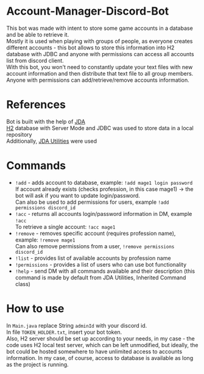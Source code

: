 # Account-Manager-Discord-Bot
This bot was made with intent to store some game accounts in a database and be able to retrieve it.  
Mostly it is used when playing with groups of people, as everyone creates different accounts - this
bot allows to store this information into H2 database with JDBC and anyone with permissions can access all accounts list from discord client.  
With this bot, you won't need to constantly update your text files with new account information and then
distribute that text file to all group members. Anyone with permissions can add/retrieve/remove accounts information.
# References
Bot is built with the help of [JDA](https://github.com/DV8FromTheWorld/JDA)  
[H2](http://www.h2database.com/html/cheatSheet.html) database with Server Mode and JDBC was used to store data in a local repository  
Additionally, [JDA Utilities](https://github.com/JDA-Applications/JDA-Utilities) were used
# Commands
- ```!add``` - adds account to database, example: ```!add mage1 login password```  
If account already exists (checks profession, in this case mage1) -> the bot will ask if you want to update login/password.  
Can also be used to add permissions for users, example ```!add permissions discord_id``` 
- ```!acc``` - returns all accounts login/password information in DM, example ```!acc```   
To retrieve a single account: ```!acc mage1```  
- ```!remove``` - removes specific account (requires profession name), example: ```!remove mage1```  
Can also remove permissions from a user, ```!remove permissions discord_id```  
- ```!list``` - provides list of available accounts by profession name  
- ```!permissions``` - provides a list of users who can use bot functionality  
- ```!help``` - send DM with all commands available and their description (this command is made by default from JDA Utilities, Inherited Command class)
# How to use
In `Main.java` replace String `adminId` with your discord id.   
In file `TOKEN_HOLDER.txt`, insert your bot token.   
Also, H2 server should be set up according to your needs, in my case - the code uses H2 local test server, which can be left unmodified, but ideally, the bot could be hosted somewhere to have unlimited access to accounts information. In my case, of course, access to database is available as long as the project is running.


